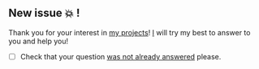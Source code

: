 ## New issue :boom: !

Thank you for your interest in [my projects](https://github.com/DownRamp/)! [I](https://github.com/DownRamp/) will try my best to answer to you and help you!

- [ ] Check that your question [was not already answered](https://github.com/DownRamp/ama/issues?q=is%3Aissue+is%3Aclosed) please.